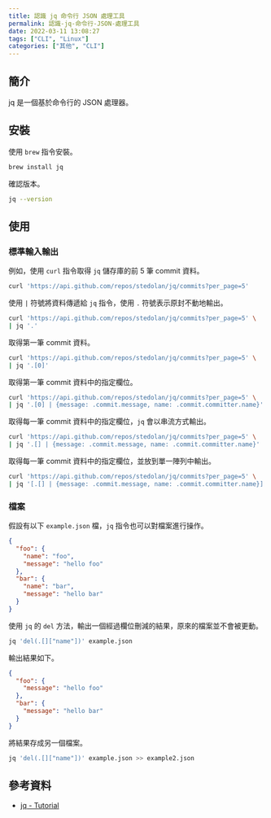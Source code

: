 ```yaml
---
title: 認識 jq 命令行 JSON 處理工具
permalink: 認識-jq-命令行-JSON-處理工具
date: 2022-03-11 13:08:27
tags: ["CLI", "Linux"]
categories: ["其他", "CLI"]
---
```


## 簡介

jq 是一個基於命令行的 JSON 處理器。

## 安裝

使用 `brew` 指令安裝。

```BASH
brew install jq
```

確認版本。

```BASH
jq --version
```

## 使用

### 標準輸入輸出

例如，使用 `curl` 指令取得 `jq` 儲存庫的前 5 筆 commit 資料。

```BASH
curl 'https://api.github.com/repos/stedolan/jq/commits?per_page=5'
```

使用 `|` 符號將資料傳遞給 `jq` 指令，使用 `.` 符號表示原封不動地輸出。

```BASH
curl 'https://api.github.com/repos/stedolan/jq/commits?per_page=5' \
| jq '.'
```

取得第一筆 commit 資料。

```BASH
curl 'https://api.github.com/repos/stedolan/jq/commits?per_page=5' \
| jq '.[0]'
```

取得第一筆 commit 資料中的指定欄位。

```BASH
curl 'https://api.github.com/repos/stedolan/jq/commits?per_page=5' \
| jq '.[0] | {message: .commit.message, name: .commit.committer.name}'
```

取得每一筆 commit 資料中的指定欄位，`jq` 會以串流方式輸出。

```BASH
curl 'https://api.github.com/repos/stedolan/jq/commits?per_page=5' \
| jq '.[] | {message: .commit.message, name: .commit.committer.name}'
```

取得每一筆 commit 資料中的指定欄位，並放到單一陣列中輸出。

```BASH
curl 'https://api.github.com/repos/stedolan/jq/commits?per_page=5' \
| jq '[.[] | {message: .commit.message, name: .commit.committer.name}]'
```

### 檔案

假設有以下 `example.json` 檔，`jq` 指令也可以對檔案進行操作。

```JSON
{
  "foo": {
    "name": "foo",
    "message": "hello foo"
  },
  "bar": {
    "name": "bar",
    "message": "hello bar"
  }
}
```

使用 `jq` 的 `del` 方法，輸出一個經過欄位刪減的結果，原來的檔案並不會被更動。

```BASH
jq 'del(.[]["name"])' example.json
```

輸出結果如下。

```JSON
{
  "foo": {
    "message": "hello foo"
  },
  "bar": {
    "message": "hello bar"
  }
}
```

將結果存成另一個檔案。

```BASH
jq 'del(.[]["name"])' example.json >> example2.json
```

## 參考資料

- [jq - Tutorial](https://stedolan.github.io/jq/tutorial/)
